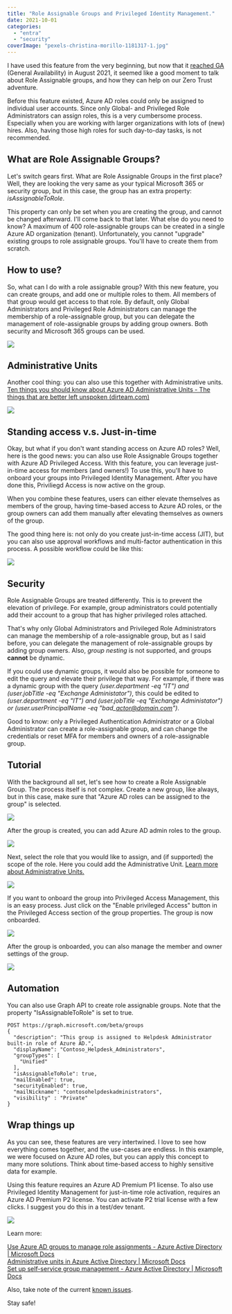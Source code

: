 ```yaml
---
title: "Role Assignable Groups and Privileged Identity Management."
date: 2021-10-01
categories: 
  - "entra"
  - "security"
coverImage: "pexels-christina-morillo-1181317-1.jpg"
---
```


I have used this feature from the very beginning, but now that it [reached GA](https://docs.microsoft.com/en-us/azure/active-directory/fundamentals/whats-new#general-availability---assign-roles-to-azure-active-directory-ad-groups) (General Availability) in August 2021, it seemed like a good moment to talk about Role Assignable groups, and how they can help on our Zero Trust adventure.

Before this feature existed, Azure AD roles could only be assigned to individual user accounts. Since only Global- and Privileged Role Administrators can assign roles, this is a very cumbersome process. Especially when you are working with larger organizations with lots of (new) hires. Also, having those high roles for such day-to-day tasks, is not recommended.

## What are Role Assignable Groups?

Let's switch gears first. What are Role Assignable Groups in the first place? Well, they are looking the very same as your typical Microsoft 365 or security group, but in this case, the group has an extra property: _isAssignableToRole_.

This property can only be set when you are creating the group, and cannot be changed afterward. I'll come back to that later. What else do you need to know? A maximum of 400 role-assignable groups can be created in a single Azure AD organization (tenant). Unfortunately, you cannot "upgrade" existing groups to role assignable groups. You'll have to create them from scratch.

## How to use?

So, what can I do with a role assignable group? With this new feature, you can create groups, and add one or multiple roles to them. All members of that group would get access to that role. By default, only Global Administrators and Privileged Role Administrators can manage the membership of a role-assignable group, but you can delegate the management of role-assignable groups by adding group owners. Both security and Microsoft 365 groups can be used.

![](/assets/images/RAG1-1.png)

## Administrative Units

Another cool thing: you can also use this together with Administrative units. [Ten things you should know about Azure AD Administrative Units - The things that are better left unspoken (dirteam.com)](https://dirteam.com/sander/2020/10/07/ten-things-you-should-know-about-azure-ad-administrative-units/)

![](/assets/images/RAG-AU.png)

## Standing access v.s. Just-in-time

Okay, but what if you don't want standing access on Azure AD roles? Well, here is the good news: you can also use Role Assignable Groups together with Azure AD Privileged Access. With this feature, you can leverage just-in-time access for members (and owners!) To use this, you'll have to onboard your groups into Privileged Identity Management. After you have done this, Priviliegd Access is now active on the group.

When you combine these features, users can either elevate themselves as members of the group, having time-based access to Azure AD roles, or the group owners can add them manually after elevating themselves as owners of the group.

The good thing here is: not only do you create just-in-time access (JIT), but you can also use approval workflows and multi-factor authentication in this process. A possible workflow could be like this:

![](/assets/images/RAG-PIM-1.png)

## Security

Role Assignable Groups are treated differently. This is to prevent the elevation of privilege. For example, group administrators could potentially add their account to a group that has higher privileged roles attached.

That's why only Global Administrators and Privileged Role Administrators can manage the membership of a role-assignable group, but as I said before, you can delegate the management of role-assignable groups by adding group owners. Also, _group nesting_ is not supported, and groups **cannot** be dynamic.

If you could use dynamic groups, it would also be possible for someone to edit the query and elevate their privilege that way. For example, if there was a dynamic group with the query _(user.department -eq "IT") and (user.jobTitle -eq "Exchange Administator")_, this could be edited to _(user.department -eq "IT") and (user.jobTitle -eq "Exchange Administator") or (user.userPrincipalName -eq "bad\_actor@domain.com")_.

Good to know: only a Privileged Authentication Administrator or a Global Administrator can create a role-assignable group, and can change the credentials or reset MFA for members and owners of a role-assignable group.

## Tutorial

With the background all set, let's see how to create a Role Assignable Group. The process itself is not complex. Create a new group, like always, but in this case, make sure that "Azure AD roles can be assigned to the group" is selected.

![](/assets/images/image-1.png)

After the group is created, you can add Azure AD admin roles to the group.

![](/assets/images/image-2.png)

Next, select the role that you would like to assign, and (if supported) the scope of the role. Here you could add the Administrative Unit. [Learn more about Administrative Units.](https://docs.microsoft.com/en-us/azure/active-directory/roles/administrative-units)

![](/assets/images/image-3.png)

If you want to onboard the group into Privileged Access Management, this is an easy process. Just click on the "Enable privileged Access" button in the Privileged Access section of the group properties. The group is now onboarded.

![](/assets/images/image.png)

After the group is onboarded, you can also manage the member and owner settings of the group.

![](/assets/images/image-4.png)

## Automation

You can also use Graph API to create role assignable groups. Note that the property "IsAssignableToRole" is set to true.

```
POST https://graph.microsoft.com/beta/groups
{
  "description": "This group is assigned to Helpdesk Administrator built-in role of Azure AD.",
  "displayName": "Contoso_Helpdesk_Administrators",
  "groupTypes": [
    "Unified"
  ],
  "isAssignableToRole": true,
  "mailEnabled": true,
  "securityEnabled": true,
  "mailNickname": "contosohelpdeskadministrators",
  "visibility" : "Private"
}
```

## Wrap things up

As you can see, these features are very intertwined. I love to see how everything comes together, and the use-cases are endless. In this example, we were focused on Azure AD roles, but you can apply this concept to many more solutions. Think about time-based access to highly sensitive data for example.

Using this feature requires an Azure AD Premium P1 license. To also use Privileged Identity Management for just-in-time role activation, requires an Azure AD Premium P2 license. You can activate P2 trial license with a few clicks. I suggest you do this in a test/dev tenant.

![](/assets/images/image-5.png)

Learn more:

[Use Azure AD groups to manage role assignments - Azure Active Directory | Microsoft Docs](https://docs.microsoft.com/en-us/azure/active-directory/roles/groups-concept)  
[Administrative units in Azure Active Directory | Microsoft Docs](https://docs.microsoft.com/en-us/azure/active-directory/roles/administrative-units)  
[Set up self-service group management - Azure Active Directory | Microsoft Docs](https://docs.microsoft.com/en-us/azure/active-directory/enterprise-users/groups-self-service-management)

Also, take note of the current [known issues](https://docs.microsoft.com/en-us/azure/active-directory/roles/groups-concept#known-issues).

Stay safe!

